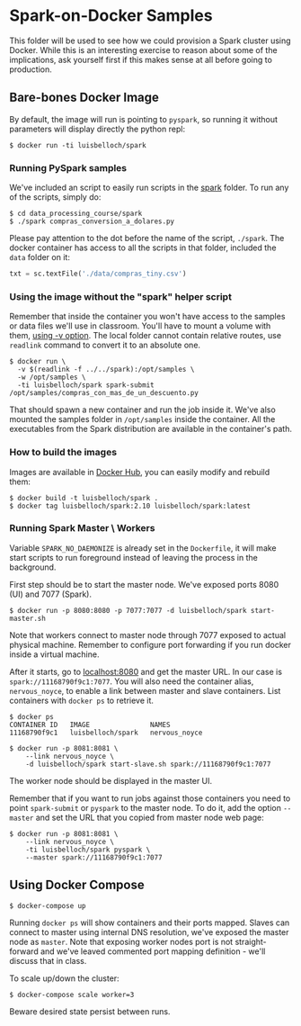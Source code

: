 # Spark-on-Docker Samples

This folder will be used to see how we could provision a Spark cluster using Docker. While this is an interesting exercise to reason about some of the implications, ask yourself first if this makes sense at all before going to production.

## Bare-bones Docker Image

By default, the image will run is pointing to `pyspark`, so running it without parameters will display directly the python repl:

```
$ docker run -ti luisbelloch/spark
```

### Running PySpark samples

We've included an script to easily run scripts in the [spark](../../spark) folder. To run any of the scripts, simply do:

```
$ cd data_processing_course/spark
$ ./spark compras_conversion_a_dolares.py
```

Please pay attention to the dot before the name of the script, `./spark`. The docker container has access to all the scripts in that folder, included the `data` folder on it:

```python
txt = sc.textFile('./data/compras_tiny.csv')
```

### Using the image without the "spark" helper script

Remember that inside the container you won't have access to the samples or data files we'll use in classroom. You'll have to mount a volume with them, [using -v option](https://docs.docker.com/engine/tutorials/dockervolumes). The local folder cannot contain relative routes, use `readlink` command to convert it to an absolute one.

```
$ docker run \
  -v $(readlink -f ../../spark):/opt/samples \
  -w /opt/samples \
  -ti luisbelloch/spark spark-submit /opt/samples/compras_con_mas_de_un_descuento.py
```

That should spawn a new container and run the job inside it. We've also mounted the samples folder in `/opt/samples` inside the container. All the executables from the Spark distribution are available in the container's path.

### How to build the images

Images are available in [Docker Hub](https://hub.docker.com/r/luisbelloch/spark/), you can easily modify and rebuild them:

```
$ docker build -t luisbelloch/spark .
$ docker tag luisbelloch/spark:2.10 luisbelloch/spark:latest
```

### Running Spark Master \ Workers

Variable `SPARK_NO_DAEMONIZE` is already set in the `Dockerfile`, it will make start scripts to run foreground instead of leaving the process in the background.

First step should be to start the master node. We've exposed ports 8080 (UI) and 7077 (Spark).

```
$ docker run -p 8080:8080 -p 7077:7077 -d luisbelloch/spark start-master.sh
```

Note that workers connect to master node through 7077 exposed to actual physical machine. Remember to configure port forwarding if you run docker inside a virtual machine.

After it starts, go to [localhost:8080](http://localhost:8080) and get the master URL. In our case is `spark://11168790f9c1:7077`. You will also need the container alias, `nervous_noyce`, to enable a link between master and slave containers. List containers with `docker ps` to retrieve it.

```
$ docker ps
CONTAINER ID   IMAGE               NAMES
11168790f9c1   luisbelloch/spark   nervous_noyce

$ docker run -p 8081:8081 \
    --link nervous_noyce \
    -d luisbelloch/spark start-slave.sh spark://11168790f9c1:7077
```

The worker node should be displayed in the master UI.

Remember that if you want to run jobs against those containers you need to point `spark-submit` or `pyspark` to the master node. To do it, add the option `--master` and set the URL that you copied from master node web page:

```
$ docker run -p 8081:8081 \
    --link nervous_noyce \
    -ti luisbelloch/spark pyspark \
    --master spark://11168790f9c1:7077
```

## Using Docker Compose

```
$ docker-compose up
```

Running `docker ps` will show containers and their ports mapped. Slaves can connect to master using internal DNS resolution, we've exposed the master node as `master`. Note that exposing worker nodes port is not straight-forward and we've leaved commented port mapping definition - we'll discuss that in class.

To scale up/down the cluster:

```
$ docker-compose scale worker=3
```

Beware desired state persist between runs.

